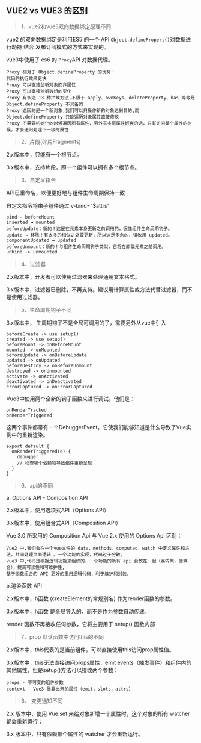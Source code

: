 ## VUE2 vs VUE3 的区别

>1、vue2和vue3双向数据绑定原理不同

vue2 的双向数据绑定是利用ES5 的一个 API `Object.definePropert()`对数据进行劫持 结合 发布订阅模式的方式来实现的。

vue3中使用了 es6 的 `Proxy`API 对数据代理。

```
Proxy 相对于 Object.defineProperty 的优势：
代码的执行效果更快
Proxy 可以直接监听对象而非属性
Proxy 可以直接监听数组的变化
Proxy 有多达 13 种拦截方法,不限于 apply、ownKeys、deleteProperty、has 等等是 Object.defineProperty 不具备的
Proxy 返回的是一个新对象,我们可以只操作新的对象达到目的,而 Object.defineProperty 只能遍历对象属性直接修改
Proxy 不需要初始化的时候遍历所有属性，另外有多层属性嵌套的话，只有访问某个属性的时候，才会递归处理下一级的属性
```


>2、片段(碎片Fragments)

2.x版本中，只能有一个根节点。

3.x版本中，支持片段，即一个组件可以拥有多个根节点。


>3、自定义指令

API已重命名，以便更好地与组件生命周期保持一致

自定义指令将由子组件通过 v-bind="$attrs"

```
bind → beforeMount
inserted → mounted
beforeUpdate：新的！这是在元素本身更新之前调用的，很像组件生命周期钩子。
update → 移除！有太多的相似之处要更新，所以这是多余的，请改用 updated。
componentUpdated → updated
beforeUnmount：新的！与组件生命周期钩子类似，它将在卸载元素之前调用。
unbind -> unmounted
```

>4、过滤器

2.x版本中，开发者可以使用过滤器来处理通用文本格式。

3.x版本中，过滤器已删除，不再支持。建议用计算属性或方法代替过滤器，而不是使用过滤器。


>5、生命周期钩子不同

3.x版本中， 生周期钩子不是全局可调用的了，需要另外从vue中引入

```
beforeCreate -> use setup()
created -> use setup()
beforeMount -> onBeforeMount
mounted -> onMounted
beforeUpdate -> onBeforeUpdate
updated -> onUpdated
beforeDestroy -> onBeforeUnmount
destroyed -> onUnmounted
activate -> onActivated
deactivated -> onDeactivated
errorCaptured -> onErrorCaptured
```
Vue3中使用两个全新的钩子函数来进行调试。他们是：

```
onRenderTracked
onRenderTriggered
```
这两个事件都带有一个DebuggerEvent，它使我们能够知道是什么导致了Vue实例中的重新渲染。

```
export default {
  onRenderTriggered(e) {
    debugger
    // 检查哪个依赖项导致组件重新呈现
  }
}
```

>6、api的不同

a. Options API - Composition API

2.x版本中，使用选项式API（Options API）

3.x版本中，使用组合式API（Composition API）

Vue 3.0 所采用的 Composition Api 与 Vue 2.x 使用的 Options Api 区别：
```
Vue2 中,我们会在一个vue文件的 data，methods，computed，watch 中定义属性和方法，共同处理页面逻辑 。一个功能的实现，代码过于分散。
vue3 中,代码是根据逻辑功能来组织的，一个功能的所有 api 会放在一起（高内聚，低耦合），提高可读性和可维护性,
基于函数组合的 API 更好的重用逻辑代码，利于维护和封装。
```

b.渲染函数 API

2.x版本中，h函数 (createElement的常规别名) 作为render函数的参数。

3.x版本中，h函数 是全局导入的，而不是作为参数自动传递。

render 函数不再接收任何参数，它将主要用于 setup() 函数内部


>7、prop 默认函数中访问this的不同

2.x版本中，this代表的是当前组件，可以直接使用this访问prop属性值。

3.x版本中，this无法直接访问props属性，emit events（触发事件）和组件内的其他属性，但是setup()方法可以接收两个参数：

```
props - 不可变的组件参数
context - Vue3 暴露出来的属性（emit，slots，attrs）
```


>8、 变更通知不同

2.x 版本中，使用 Vue.set 来给对象新增一个属性时，这个对象的所有 watcher 都会重新运行；

3.x 版本中，只有依赖那个属性的 watcher 才会重新运行。


